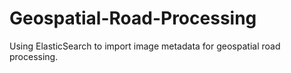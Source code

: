 # Geospatial-Road-Processing
Using ElasticSearch to import image metadata for geospatial road processing.
